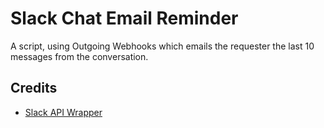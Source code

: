 # Slack Chat Email Reminder

A script, using Outgoing Webhooks which emails the requester the last 10 messages from the conversation.

## Credits

- [Slack API Wrapper](https://github.com/slack-hacks/slack-api)